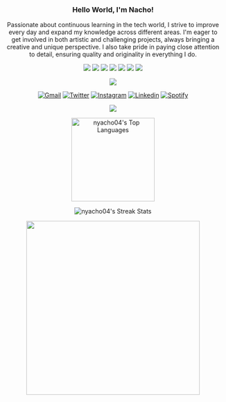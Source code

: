 <h3 align="center">Hello World, I'm Nacho!</h3>

<p align="center">
  Passionate about continuous learning in the tech world, I strive to improve every day and expand my knowledge across different areas. I'm eager to get involved in both artistic and challenging projects, always bringing a creative and unique perspective. I also take pride in paying close attention to detail, ensuring quality and originality in everything I do.
</p>


<p align="center">
  <img src="https://img.shields.io/badge/html5-%23E34F26.svg?style=for-the-badge&logo=html5&logoColor=white">
  <img src="https://img.shields.io/badge/css3-%231572B6.svg?style=for-the-badge&logo=css3&logoColor=white">
  <img src="https://img.shields.io/badge/JavaScript-%23323330.svg?style=for-the-badge&logo=javascript&logoColor=F7DF1E">
  <img src="https://img.shields.io/badge/Python-%2314354C.svg?style=for-the-badge&logo=python&logoColor=white">
  <img src="https://img.shields.io/badge/React-20232A?style=for-the-badge&logo=react&logoColor=61DAFB">
  <img src="https://img.shields.io/badge/node.js-6DA55F?style=for-the-badge&logo=node.js&logoColor=white">
  <img src="https://img.shields.io/badge/C-00599C?style=for-the-badge&logo=c&logoColor=white">
</p>

<p align="center">
  <img src="https://img.shields.io/badge/Discord-._the.virtuoso._-5865F2?style=for-the-badge&logo=discord&logoColor=white">
</p>

<p align="center">
  <a href="mailto:ignacio.devita.4@gmail.com"><img alt="Gmail" src="https://img.shields.io/badge/Gmail-D14836?style=for-the-badge&logo=gmail&logoColor=white" /></a>
  <a href="https://twitter.com/Nyacho__"><img alt="Twitter" src="https://img.shields.io/badge/twitter-%2300acee.svg?color=1DA1F2&style=for-the-badge&logo=twitter&logoColor=white"/></a>
  <a href="https://instagram.com/nacho._.devita/" target="_blank"><img alt="Instagram" src="https://img.shields.io/badge/instagram-%ff5851db.svg?color=C13584&style=for-the-badge&logo=instagram&logoColor=white"/></a>
  <a href="https://linkedin.com/in/idevita" target="_blank"><img alt="Linkedin" src="https://img.shields.io/badge/linkedin-%2300acee.svg?color=405DE6&style=for-the-badge&logo=linkedin&logoColor=white"/></a>
  <a href="https://open.spotify.com/user/vyyh86tpbxhylavezqsof3hrp"><img src="https://img.shields.io/badge/Spotify-1ED760?&style=for-the-badge&logo=spotify&logoColor=white" alt="Spotify"/></a>
</p>

<p align="center">
  <img src="https://komarev.com/ghpvc/?username=nyacho04&label=Visits&color=ff69b4&style=for-the-badge">
</p>

<p align="center">
  <img alt="nyacho04's Top Languages" src="https://github-readme-stats.vercel.app/api/top-langs/?username=nyacho04&langs_count=8&layout=compact&theme=react&hide_border=true&bg_color=1F222E&title_color=F85D7F&icon_color=F8D866" height="192px"/>
</p>

<p align="center">
  <img alt="nyacho04's Streak Stats" src="https://github-readme-streak-stats.herokuapp.com/?user=nyacho04&theme=react&hide_border=true&background=1F222E&ring=F85D7F&fire=F85D7F&currStreakLabel=F8D866"/>
</p>

<p align="center">
  <img src="https://github.com/user-attachments/assets/1870ebf2-cf2a-48b4-b198-2d002a447104" width="400px" />
</p>
